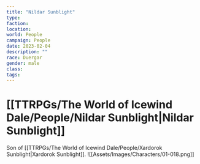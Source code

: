 ```yaml
---
title: "Nildar Sunblight"
type: 
faction: 
location: 
world: People
campaign: People
date: 2023-02-04
description: ""
race: Duergar
gender: male
class: 
tags: 
---
```

# [[TTRPGs/The World of Icewind Dale/People/Nildar Sunblight|Nildar Sunblight]]
Son of [[TTRPGs/The World of Icewind Dale/People/Xardorok Sunblight|Xardorok Sunblight]].
![[Assets/Images/Characters/01-018.png]]